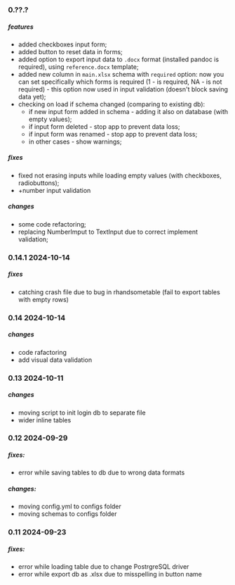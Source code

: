 ### 0.??.?

##### features
- added checkboxes input form;
- added button to reset data in forms;
- added option to export input data to `.docx` format (installed pandoc is required), using `reference.docx` template;
- added new column in `main.xlsx` schema with `required` option: now you can set specifically which forms is required (1 - is required, NA - is not required) - this option now used in input validation (doesn't block saving data yet);
- checking on load if schema changed (comparing to existing db): 
  - if new input form added in schema - adding it also on database (with empty values);
  - if input form deleted - stop app to prevent data loss;
  - if input form was renamed - stop app to prevent data loss;
  - in other cases - show warnings;

##### fixes

- fixed not erasing inputs while loading empty values (with checkboxes, radiobuttons);
- +number input validation

##### changes

- some code refactoring;
- replacing NumberImput to TextInput due to correct implement validation;



### 0.14.1 2024-10-14

##### fixes

- catching crash file due to bug in rhandsometable (fail to export tables with empty rows)



### 0.14 2024-10-14

##### changes

- code rafactoring
- add visual data validation



### 0.13 2024-10-11

##### changes

- moving script to init login db to separate file
- wider inline tables



### 0.12 2024-09-29

##### fixes:

- error while saving tables to db due to wrong data formats

##### changes:

- moving config.yml to configs folder
- moving schemas to configs folder


### 0.11 2024-09-23

##### fixes:
- error while loading table due to change PostrgreSQL driver
- error while export db as .xlsx due to misspelling in button name